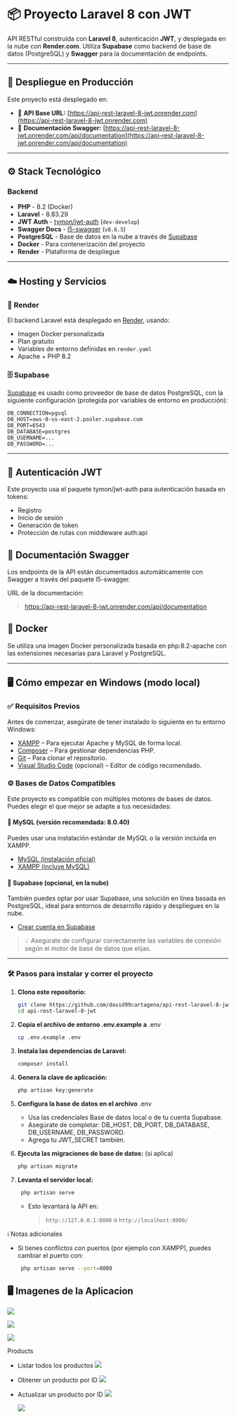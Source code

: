 # 📦 Proyecto Laravel 8 con JWT

API RESTful construida con **Laravel 8**, autenticación **JWT**, y desplegada en la nube con **Render.com**. Utiliza **Supabase** como backend de base de datos (PostgreSQL) y **Swagger** para la documentación de endpoints.

---

## 🚀 Despliegue en Producción

Este proyecto está desplegado en:

-   🔗 **API Base URL:** [https://api-rest-laravel-8-jwt.onrender.com](https://api-rest-laravel-8-jwt.onrender.com)
-   📄 **Documentación Swagger:** [https://api-rest-laravel-8-jwt.onrender.com/api/documentation](https://api-rest-laravel-8-jwt.onrender.com/api/documentation)

---

## ⚙️ Stack Tecnológico

### Backend

-   **PHP** - 8.2 (Docker)
-   **Laravel** - 8.83.29
-   **JWT Auth** - [tymon/jwt-auth](https://github.com/tymondesigns/jwt-auth) (`dev-develop`)
-   **Swagger Docs** - [l5-swagger](https://github.com/DarkaOnLine/L5-Swagger) (`v8.6.5`)
-   **PostgreSQL** - Base de datos en la nube a través de [Supabase](https://supabase.com)
-   **Docker** - Para contenerización del proyecto
-   **Render** - Plataforma de despliegue

---

## ☁️ Hosting y Servicios

### 🔧 Render

El backend Laravel está desplegado en [Render](https://render.com), usando:

-   Imagen Docker personalizada
-   Plan gratuito
-   Variables de entorno definidas en `render.yaml`
-   Apache + PHP 8.2

### 🗄️ Supabase

[Supabase](https://supabase.com/) es usado como proveedor de base de datos PostgreSQL, con la siguiente configuración (protegida por variables de entorno en producción):

```env
DB_CONNECTION=pgsql
DB_HOST=aws-0-us-east-2.pooler.supabase.com
DB_PORT=6543
DB_DATABASE=postgres
DB_USERNAME=...
DB_PASSWORD=...
```

---

## 🔐 Autenticación JWT

Este proyecto usa el paquete tymon/jwt-auth para autenticación basada en tokens:

-   Registro
-   Inicio de sesión
-   Generación de token
-   Protección de rutas con middleware auth:api

## 📄 Documentación Swagger

Los endpoints de la API están documentados automáticamente con Swagger a través del paquete l5-swagger.

URL de la documentación:

> https://api-rest-laravel-8-jwt.onrender.com/api/documentation

## 🐳 Docker

Se utiliza una imagen Docker personalizada basada en php:8.2-apache con las extensiones necesarias para Laravel y PostgreSQL.

---

## 🖥️ Cómo empezar en Windows (modo local)

### ✅ Requisitos Previos

Antes de comenzar, asegúrate de tener instalado lo siguiente en tu entorno Windows:

-   [XAMPP](https://www.apachefriends.org/index.html) – Para ejecutar Apache y MySQL de forma local.
-   [Composer](https://getcomposer.org/) – Para gestionar dependencias PHP.
-   [Git](https://git-scm.com/) – Para clonar el repositorio.
-   [Visual Studio Code](https://code.visualstudio.com/) (opcional) – Editor de código recomendado.

### ⚙️ Bases de Datos Compatibles

Este proyecto es compatible con múltiples motores de bases de datos. Puedes elegir el que mejor se adapte a tus necesidades:

#### 🔹 MySQL (versión recomendada: 8.0.40)

Puedes usar una instalación estándar de MySQL o la versión incluida en XAMPP.

-   [MySQL (instalación oficial)](https://dev.mysql.com/downloads/installer/)
-   [XAMPP (incluye MySQL)](https://www.apachefriends.org/es/index.html)

#### 🔹 Supabase (opcional, en la nube)

También puedes optar por usar Supabase, una solución en línea basada en PostgreSQL, ideal para entornos de desarrollo rápido y despliegues en la nube.

-   [Crear cuenta en Supabase](https://supabase.com/)

> 💡 Asegúrate de configurar correctamente las variables de conexión según el motor de base de datos que elijas.

---

### 🛠️ Pasos para instalar y correr el proyecto

1. **Clona este repositorio:**

    ```bash
    git clone https://github.com/david99cartagena/api-rest-laravel-8-jwt.git
    cd api-rest-laravel-8-jwt
    ```

2. **Copia el archivo de entorno .env.example a** .env

    ```bash
    cp .env.example .env
    ```

3. **Instala las dependencias de Laravel:**

    ```bash
    composer install
    ```

4. **Genera la clave de aplicación:**

    ```bash
    php artisan key:generate
    ```

5. **Configura la base de datos en el archivo** .env

    - Usa las credenciales Base de datos local o de tu cuenta Supabase.
    - Asegúrate de completar: DB_HOST, DB_PORT, DB_DATABASE, DB_USERNAME, DB_PASSWORD.
    - Agrega tu JWT_SECRET también.

6. **Ejecuta las migraciones de base de datos:** (si aplica)

    ```bash
    php artisan migrate
    ```

7. **Levanta el servidor local:**
    ```bash
     php artisan serve
    ```
    - Esto levantará la API en:
        > `http://127.0.0.1:8000` o `http://localhost:8000/`

ℹ️ Notas adicionales

-   Si tienes conflictos con puertos (por ejemplo con XAMPP), puedes cambiar el puerto con:

    ```bash
     php artisan serve --port=8080
    ```

## 🖥️ Imagenes de la Aplicacion

![](https://raw.githubusercontent.com/david99cartagena/api-rest-laravel-8-jwt/refs/heads/main/media/Screenshot_1.png)

![](https://raw.githubusercontent.com/david99cartagena/api-rest-laravel-8-jwt/refs/heads/main/media/Screenshot_2.png)

![](https://raw.githubusercontent.com/david99cartagena/api-rest-laravel-8-jwt/refs/heads/main/media/Screenshot_3.png)

Products

-   Listar todos los productos
    ![](https://raw.githubusercontent.com/david99cartagena/api-rest-laravel-8-jwt/refs/heads/main/media/Screenshot_4.png)

-   Obtener un producto por ID
    ![](https://raw.githubusercontent.com/david99cartagena/api-rest-laravel-8-jwt/refs/heads/main/media/Screenshot_5.png)

-   Actualizar un producto por ID
    ![](https://raw.githubusercontent.com/david99cartagena/api-rest-laravel-8-jwt/refs/heads/main/media/Screenshot_6.png)
    
    ![](https://raw.githubusercontent.com/david99cartagena/api-rest-laravel-8-jwt/refs/heads/main/media/Screenshot_7.png)
